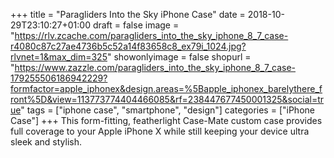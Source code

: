 +++
title = "Paragliders Into the Sky iPhone Case"
date = 2018-10-29T23:10:27+01:00
draft = false
image = "https://rlv.zcache.com/paragliders_into_the_sky_iphone_8_7_case-r4080c87c27ae4736b5c52a14f83658c8_ex79i_1024.jpg?rlvnet=1&max_dim=325"
showonlyimage = false
shopurl = "https://www.zazzle.com/paragliders_into_the_sky_iphone_8_7_case-179255506186942229?formfactor=apple_iphonex&design.areas=%5Bapple_iphonex_barelythere_front%5D&view=113773774404466085&rf=238447677450001325&social=true"
tags = ["iphone case", "smartphone", "design"]
categories = ["iPhone Case"]
+++
This form-fitting, featherlight Case-Mate custom case provides full coverage to your Apple iPhone X while still keeping your device ultra sleek and stylish.